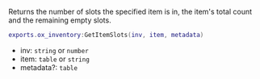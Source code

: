 Returns the number of slots the specified item is in, the item's total count and the remaining empty slots.

```lua
exports.ox_inventory:GetItemSlots(inv, item, metadata)
```

* inv: `string` or `number`
* item: `table` or `string`
* metadata?: `table`
